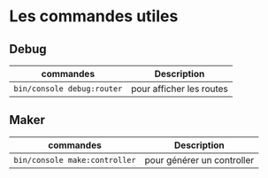 # Les commandes utiles

## Debug

| commandes | Description |
| --- | ------------ | 
| `bin/console debug:router` | pour afficher les routes |

## Maker

| commandes | Description |
| --- | ------------ |
| `bin/console make:controller` | pour générer un controller |
